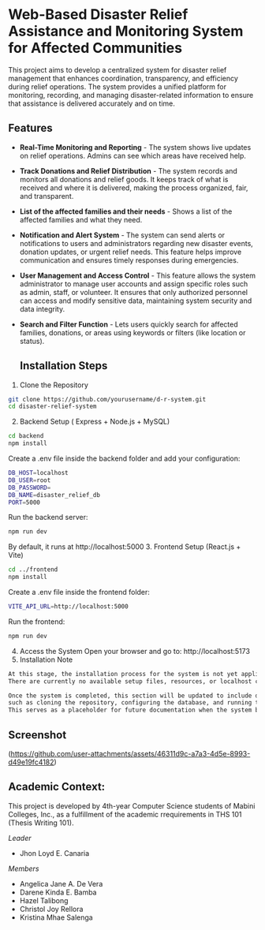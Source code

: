 # Web-Based Disaster Relief Assistance and Monitoring System for Affected Communities 


This project aims to develop a centralized system for disaster relief management that enhances coordination, transparency, and efficiency during relief operations. The system provides a unified platform for monitoring, recording, and managing disaster-related information to ensure that assistance is delivered accurately and on time.

## Features
- **Real-Time Monitoring and Reporting** - The system shows live updates on relief operations.
Admins can see which areas have received help.
- **Track Donations and Relief Distribution** - The system records and monitors all donations and relief goods.
It keeps track of what is received and where it is delivered,
making the process organized, fair, and transparent.
- **List of the affected families and their needs** - Shows a list of the affected families and what they need.  
- **Notification and Alert System** - The system can send alerts or notifications to users and administrators regarding new disaster events, donation updates, or urgent relief needs. This feature helps improve communication and ensures timely responses during emergencies.
- **User Management and Access Control** - This feature allows the system administrator to manage user accounts and assign specific roles such as admin, staff, or volunteer. It ensures that only authorized personnel can access and modify sensitive data, maintaining system security and data integrity.
- **Search and Filter Function** - Lets users quickly search for affected families, donations, or areas using keywords or filters (like location or status).

  ## Installation Steps
1. Clone the Repository
```bash
git clone https://github.com/yourusername/d-r-system.git
cd disaster-relief-system
```
2. Backend Setup ( Express + Node.js + MySQL)
```bash
cd backend
npm install
```
Create a .env file inside the backend folder and add your configuration:
```bash
DB_HOST=localhost
DB_USER=root
DB_PASSWORD=
DB_NAME=disaster_relief_db
PORT=5000
```
Run the backend server:
```bash
npm run dev
```
By default, it runs at http://localhost:5000
3. Frontend Setup (React.js + Vite)
```bash
cd ../frontend
npm install
```
Create a .env file inside the frontend folder:
```bash
VITE_API_URL=http://localhost:5000
```
Run the frontend:
```bash
npm run dev
```
4. Access the System
Open your browser and go to:
http://localhost:5173
5. Installation Note
```bash
At this stage, the installation process for the system is not yet applicable, as the project is still in its development phase. 
There are currently no available setup files, resources, or localhost configurations to demonstrate the installation. 

Once the system is completed, this section will be updated to include detailed installation procedures, 
such as cloning the repository, configuring the database, and running the system on a local server. 
This serves as a placeholder for future documentation when the system becomes fully functional.
```
## Screenshot
(https://github.com/user-attachments/assets/46311d9c-a7a3-4d5e-8993-d49e19fc4182) 

## Academic Context:
This project is developed by 4th-year Computer Science students of Mabini Colleges, Inc., as a fulfillment of the academic rrequirements in THS 101 (Thesis Writing 101).

*Leader*
- Jhon Loyd E. Canaria

*Members*
- Angelica Jane A. De Vera 
- Darene Kinda E. Bamba
- Hazel Talibong
- Christol Joy Rellora
- Kristina Mhae Salenga
